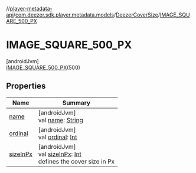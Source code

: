 //[player-metadata-api](../../../../index.md)/[com.deezer.sdk.player.metadata.models](../../index.md)/[DeezerCoverSize](../index.md)/[IMAGE_SQUARE_500_PX](index.md)

# IMAGE_SQUARE_500_PX

[androidJvm]\
[IMAGE_SQUARE_500_PX](index.md)(500)

## Properties

| Name                                                                                        | Summary                                                                                                                                                                                         |
| ------------------------------------------------------------------------------------------- | ----------------------------------------------------------------------------------------------------------------------------------------------------------------------------------------------- |
| [name](../-i-m-a-g-e_-s-q-u-a-r-e_60_-p-x/index.md#-372974862%2FProperties%2F1339843472)    | [androidJvm]<br/>val [name](../-i-m-a-g-e_-s-q-u-a-r-e_60_-p-x/index.md#-372974862%2FProperties%2F1339843472): [String](https://kotlinlang.org/api/latest/jvm/stdlib/kotlin/-string/index.html) |
| [ordinal](../-i-m-a-g-e_-s-q-u-a-r-e_60_-p-x/index.md#-739389684%2FProperties%2F1339843472) | [androidJvm]<br/>val [ordinal](../-i-m-a-g-e_-s-q-u-a-r-e_60_-p-x/index.md#-739389684%2FProperties%2F1339843472): [Int](https://kotlinlang.org/api/latest/jvm/stdlib/kotlin/-int/index.html)    |
| [sizeInPx](../size-in-px.md)                                                                | [androidJvm]<br/>val [sizeInPx](../size-in-px.md): [Int](https://kotlinlang.org/api/latest/jvm/stdlib/kotlin/-int/index.html)<br/>defines the cover size in Px                                  |
